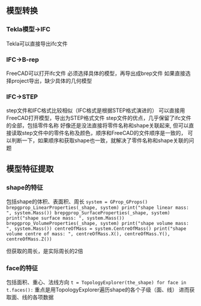 ## 模型转换

### Tekla模型->IFC
Tekla可以直接导出ifc文件

### IFC->B-rep
FreeCAD可以打开ifc文件
必须选择具体的模型，再导出成brep文件
如果直接选择project导出，缺少具体的几何模型

### IFC->STEP
step文件和IFC格式比较相似（IFC格式是根据STEP格式演进的）
可以直接用FreeCAD打开模型，导出为STEP格式文件
step文件的优点，几乎保留了ifc文件的全部，包括零件名称
好像还是没法直接将零件名称和shape关联起来,
但可以直接读取step文件中的零件名称及颜色，顺序和FreeCAD的文件顺序是一致的，
可以判断一下，如果顺序和获取shape也一致，就解决了零件名称和shape关联的问题

## 模型特征提取

### shape的特征
包括shape的体积、表面积、周长
`system = GProp_GProps()
    brepgprop_LinearProperties(_shape, system)
    print("shape linear mass: ", system.Mass())
    brepgprop_SurfaceProperties(_shape, system)
    print("shape surface mass: ", system.Mass())
    brepgprop_VolumeProperties(_shape, system)
    print("shape volume mass: ", system.Mass())
    centreOfMass = system.CentreOfMass()
    print("shape volume centre of mass: ", centreOfMass.X(), centreOfMass.Y(), centreOfMass.Z())`

但获取的周长，是实际周长的2倍

### face的特征
包括面积、重心、法线方向
`t = TopologyExplorer(the_shape)
    for face in t.faces():`
重点是用TopologyExplorer遍历shape的各个子级（面、线）
进而获取面、线的各项数据
